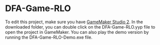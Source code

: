 # DFA-Game-RLO
To edit this project, make sure you have [GameMaker Studio 2](https://www.yoyogames.com/get).
In the downloaded folder, you can double click on the DFA-Game-RLO.yyp file to open the project in GameMaker.
You can also play the demo version by running the DFA-Game-RLO-Demo.exe file.

